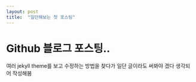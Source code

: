 ```yaml
---
layout: post
title:  "일단해보는 첫 포스팅"
---
```


# Github 블로그 포스팅..

여러 jekyll theme를 보고 수정하는 방법을 찾다가 일단 글이라도 써봐야 겠다 생각되어 작성해봄



